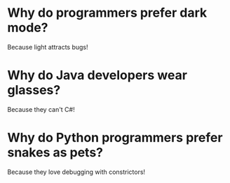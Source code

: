 # Why do programmers prefer dark mode?

Because light attracts bugs!

# Why do Java developers wear glasses?

Because they can't C#!

# Why do Python programmers prefer snakes as pets?

Because they love debugging with constrictors!

